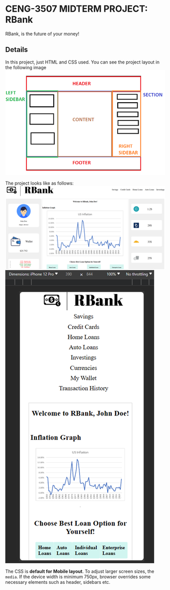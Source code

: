 
# CENG-3507 MIDTERM PROJECT: RBank

RBank, is the future of your money!

## Details
In this project, just HTML and CSS used. You can see the project layout in the following image
![Layout](./img/layout.png)

The project looks like as follows:
![RBank](./img/RBank.png)
![Responsive](./img/phone.png)


The CSS is **default for Mobile layout**.  To adjust larger screen sizes, the `media`. If the device width is minimum 750px, browser overrides some necessary elements such as header, sidebars etc.
